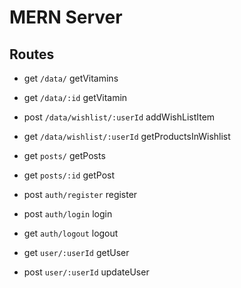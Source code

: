 # MERN Server


## Routes

- get `/data/` getVitamins
- get `/data/:id` getVitamin
- post `/data/wishlist/:userId` addWishListItem
- get `/data/wishlist/:userId` getProductsInWishlist

- get `posts/` getPosts
- get `posts/:id` getPost

- post `auth/register` register
- post `auth/login` login
- get `auth/logout` logout

- get `user/:userId` getUser
- post `user/:userId` updateUser
